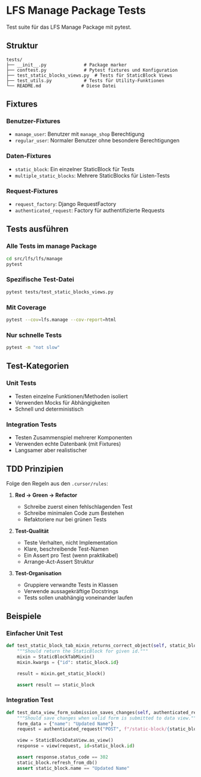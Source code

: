 # LFS Manage Package Tests

Test suite für das LFS Manage Package mit pytest.

## Struktur

```
tests/
├── __init__.py              # Package marker
├── conftest.py              # Pytest fixtures und Konfiguration
├── test_static_blocks_views.py  # Tests für StaticBlock Views
├── test_utils.py            # Tests für Utility-Funktionen
└── README.md               # Diese Datei
```

## Fixtures

### Benutzer-Fixtures
- `manage_user`: Benutzer mit `manage_shop` Berechtigung
- `regular_user`: Normaler Benutzer ohne besondere Berechtigungen

### Daten-Fixtures
- `static_block`: Ein einzelner StaticBlock für Tests
- `multiple_static_blocks`: Mehrere StaticBlocks für Listen-Tests

### Request-Fixtures
- `request_factory`: Django RequestFactory
- `authenticated_request`: Factory für authentifizierte Requests

## Tests ausführen

### Alle Tests im manage Package
```bash
cd src/lfs/lfs/manage
pytest
```

### Spezifische Test-Datei
```bash
pytest tests/test_static_blocks_views.py
```

### Mit Coverage
```bash
pytest --cov=lfs.manage --cov-report=html
```

### Nur schnelle Tests
```bash
pytest -m "not slow"
```

## Test-Kategorien

### Unit Tests
- Testen einzelne Funktionen/Methoden isoliert
- Verwenden Mocks für Abhängigkeiten
- Schnell und deterministisch

### Integration Tests
- Testen Zusammenspiel mehrerer Komponenten
- Verwenden echte Datenbank (mit Fixtures)
- Langsamer aber realistischer

## TDD Prinzipien

Folge den Regeln aus den `.cursor/rules`:

1. **Red → Green → Refactor**
   - Schreibe zuerst einen fehlschlagenden Test
   - Schreibe minimalen Code zum Bestehen
   - Refaktoriere nur bei grünen Tests

2. **Test-Qualität**
   - Teste Verhalten, nicht Implementation
   - Klare, beschreibende Test-Namen
   - Ein Assert pro Test (wenn praktikabel)
   - Arrange-Act-Assert Struktur

3. **Test-Organisation**
   - Gruppiere verwandte Tests in Klassen
   - Verwende aussagekräftige Docstrings
   - Tests sollen unabhängig voneinander laufen

## Beispiele

### Einfacher Unit Test
```python
def test_static_block_tab_mixin_returns_correct_object(self, static_block):
    """Should return the StaticBlock for given id."""
    mixin = StaticBlockTabMixin()
    mixin.kwargs = {"id": static_block.id}
    
    result = mixin.get_static_block()
    
    assert result == static_block
```

### Integration Test
```python
def test_data_view_form_submission_saves_changes(self, authenticated_request, static_block):
    """Should save changes when valid form is submitted to data view."""
    form_data = {"name": "Updated Name"}
    request = authenticated_request("POST", f"/static-block/{static_block.id}/", data=form_data)
    
    view = StaticBlockDataView.as_view()
    response = view(request, id=static_block.id)
    
    assert response.status_code == 302
    static_block.refresh_from_db()
    assert static_block.name == "Updated Name"
```
